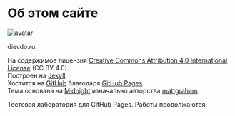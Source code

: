 ---
---
Об этом сайте
=============

![avatar]

dievdo.ru:

На содержимое лицензия [Creative Commons Attribution 4.0 International License] (CC BY 4.0).  
Построен на [Jekyll].  
Хостится на [GitHub] благодаря [GitHub Pages].  
Тема основана на [Midnight] изначально авторства [mattgraham].

Тестовая лаборатория для GitHub Pages. Работы продолжаются.

[avatar]: https://avatars3.githubusercontent.com/u/2707312?v=3&s=460

[Creative Commons Attribution 4.0 International License]: http://creativecommons.org/licenses/by/4.0/deed.ru
[Jekyll]: http://jekyllrb.com/
[GitHub]: http://github.com/diev/diev.github.io
[GitHub Pages]: http://pages.github.com/
[Midnight]: https://pages-themes.github.io/midnight/
[mattgraham]: https://twitter.com/michigangraham "Twitter"
